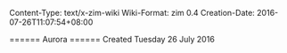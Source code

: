 Content-Type: text/x-zim-wiki
Wiki-Format: zim 0.4
Creation-Date: 2016-07-26T11:07:54+08:00

====== Aurora ======
Created Tuesday 26 July 2016

